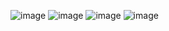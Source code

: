 ![image](https://github.com/user-attachments/assets/364b7227-4a16-4091-a3af-fa9e7fa49bae)
![image](https://github.com/user-attachments/assets/0333bc4d-735b-4276-9ab6-d16465be0e97)
![image](https://github.com/user-attachments/assets/5ec568fa-3206-4467-a757-b5bdcaf6ffee)
![image](https://github.com/user-attachments/assets/5a401b79-9ba9-4bb1-881c-bf226c3f9d5f)

 
